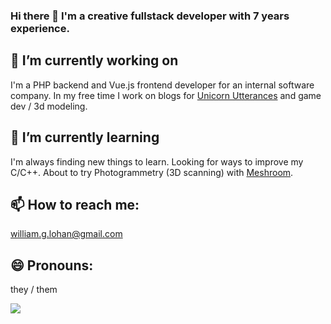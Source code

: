 ### Hi there 👋 I'm a creative fullstack developer with 7 years experience.  

## 🔭 I’m currently working on  

I'm a PHP backend and Vue.js frontend developer for an internal software company. In my free time I work on blogs for [Unicorn Utterances](https://unicorn-utterances.com/unicorns/splatkillwill) and game dev / 3d modeling.

## 🌱 I’m currently learning  

I'm always finding new things to learn. Looking for ways to improve my C/C++. About to try Photogrammetry (3D scanning) with [Meshroom](https://alicevision.org/#meshroom).

## 📫 How to reach me:  

william.g.lohan@gmail.com  

## 😄 Pronouns:  

they / them  

<a href="https://github.com/anuraghazra/github-readme-stats">
  <img align="center" src="https://github-readme-stats.vercel.app/api?username=william-lohan&theme=synthwave" />
</a>
